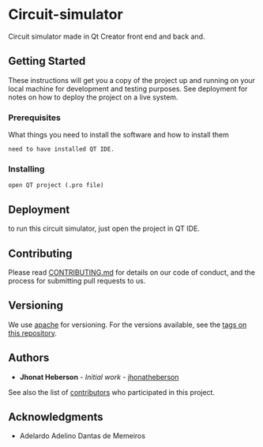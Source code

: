 # Circuit-simulator

Circuit simulator made in Qt Creator front end and back and.

## Getting Started

These instructions will get you a copy of the project up and running on your local machine for development and testing purposes. See deployment for notes on how to deploy the project on a live system.

### Prerequisites

What things you need to install the software and how to install them

```
need to have installed QT IDE.
```

### Installing


```
open QT project (.pro file)
```


## Deployment

to run this circuit simulator, just open the project in QT IDE.

## Contributing

Please read [CONTRIBUTING.md](https://github.com/jhonatheberson/circuit-simulator/blob/master/CONTRIBUTING.md) for details on our code of conduct, and the process for submitting pull requests to us.

## Versioning

We use [apache](https://www.apache.org/) for versioning. For the versions available, see the [tags on this repository](https://github.com/jhonatheberson/circuit-simulator/tags).

## Authors

* **Jhonat Heberson** - *Initial work* - [jhonatheberson](https://github.com/jhonatheberson/)

See also the list of [contributors](https://github.com/jhonatheberson/circuit-simulator/contributors) who participated in this project.



## Acknowledgments

* Adelardo Adelino Dantas de Memeiros

